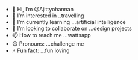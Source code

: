 - 👋 Hi, I’m @Ajittyohannan
- 👀 I’m interested in ..travelling
- 🌱 I’m currently learning ...artificial intelligence
- 💞️ I’m looking to collaborate on ...design projects
- 📫 How to reach me ...wattsapp
- 😄 Pronouns: ...challenge me
- ⚡ Fun fact: ...fun loving

<!---
Ajittyohannan/Ajittyohannan is a ✨ special ✨ repository because its `README.md` (this file) appears on your GitHub profile.
You can click the Preview link to take a look at your changes.
--->

